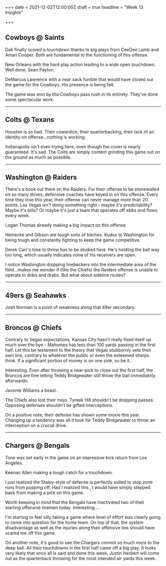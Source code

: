 +++
date = 2021-12-02T12:00:00Z
draft = true
headline = "Week 13 Insights"

+++
## Cowboys @ Saints

Dak finally scored a touchdown thanks to big plays from CeeDee Lamb and Amari Cooper. Both are fundamental to the functioning of this offense.

New Orleans with the hard play action leading to a wide open touchdown. Well done, Sean Payton.

DeMarcus Lawrence with a near sack fumble that would have closed out the game for the Cowboys. His presence is being felt.

The game was won by the Cowboys pass rush in its entirety. They've done some spectacular work.

***

## Colts @ Texans

Houston is so bad. Their cowardice, their quarterbacking, their lack of an identity on offense...nothing is working.

Indianapolis isn't even trying here, even though the cover is nearly guaranteed. It's sad. The Colts are simply content grinding this game out on the ground as much as possible.

***

## Washington @ Raiders

There's a book out there on the Raiders. For their offense to be stonewalled on so many drives, defensive coaches have keyed in on this offense. Every time they lose this year, their offense can never manage more than 20 points. Las Vegas isn't doing something right - maybe it's predictability? Maybe it's tells? Or maybe it's just a team that operates off ebbs and flows every week. 

Logan Thomas already making a big impact on this offense.

Heinecke and Gibson are tough sons of bitches. Kudos to Washington for being tough and constantly fighting to keep the game competitive.

Derek Carr's time to throw has to be studied here. He's holding the ball way too long, which usually indicates none of his receivers are open.

I notice Washington dropping linebackers into the intermediate area of the field...makes me wonder if (like the Chiefs) the Raiders offense is unable to operate in dribs and drabs. But what about sideline routes?

***

## 49ers @ Seahawks

Josh Norman is a point of weakness along that 49er secondary.

***

## Broncos @ Chiefs

Contrary to Vegas expectations, Kansas City hasn't really fixed itself up much over the bye - Mahomes has less than 100 yards passing in the first half. Let this be testament to the theory that Vegas stubbornly sets their own line, contrary to whatever the public or even the esteemed sharps think. If a significant portion of money is on one side, so be it.

Interesting. Even after throwing a near-pick to close out the first half, the Broncos are fine letting Teddy Bridgewater still throw the ball immediately afterwards.

Javonte Williams a beast.

The Chiefs also lost their mojo. Tyreek Hill shouldn't be dropping passes. Opposing defenses shouldn't be gifted interceptions. 

On a positive note, their defense has shown some moxie this year. Changing up a tendency was all it took for Teddy Bridgewater to throw an interception on a crucial drive.

***

## Chargers @ Bengals

Tone was set early in the game on an impressive kick return from Los Angeles.

Keenan Allen making a tough catch for a touchdown.

I just realized the Staley-style of defense is perfectly suited to stop zone runs from popping off. Had I realized this , I would have simply stepped back from making a pick on this game. 

Worth keeping in mind that the Bengals have inactivated two of their starting offensive linemen today. Interesting....

I'm starting to feel silly taking a game where level of effort was clearly going to come into question for the home team. On top of that, the system disadvantage as well as the injuries along their offensive line should have scared me off this game. 

On another note, it's good to see the Chargers commit so much more to the deep ball. All their touchdowns in the first half came off a big play. It looks very likely that once all is said and done this week, Justin Herbert will come out as the quarterback throwing for the most intended air yards this week. 